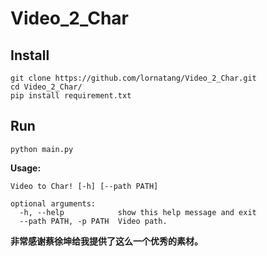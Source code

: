 # Video_2_Char


## Install
```text
git clone https://github.com/lornatang/Video_2_Char.git
cd Video_2_Char/
pip install requirement.txt
```

## Run
```text
python main.py 
```

**Usage:**
```text
Video to Char! [-h] [--path PATH]

optional arguments:
  -h, --help            show this help message and exit
  --path PATH, -p PATH  Video path.
```

**非常感谢蔡徐坤给我提供了这么一个优秀的素材。**